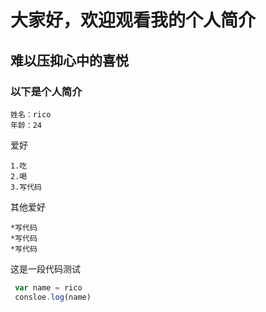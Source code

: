 # 大家好，欢迎观看我的个人简介

## 难以压抑心中的喜悦

### 以下是个人简介
    
    姓名：rico
    年龄：24

爱好 

    1.吃
    2.喝
    3.写代码

其他爱好

    *写代码
    *写代码
    *写代码

这是一段代码测试

``` javascript
 var name = rico
 consloe.log(name)
```
